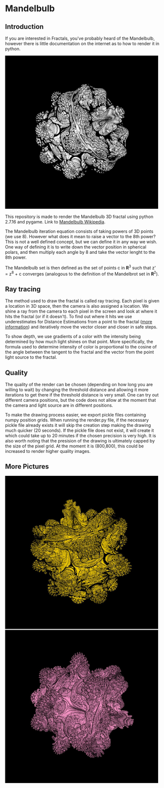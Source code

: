 # Mandelbulb

## Introduction

If you are interested in Fractals, you've probably heard of the Mandelbulb, however there is little documentation on 
the internet as to how to render it in python.

<img src="/photo_exports/capture_9.jpeg" width="500" height="500" />

This repository is made to render the Mandelbulb 3D fractal using python 2.7.16 and pygame.
Link to [Mandelbulb Wikipedia](https://en.wikipedia.org/wiki/Mandelbulb).

The Mandelbulb iteration equation consists of taking powers of 3D points (we use 8). However what does it mean to raise
a vector to the 8th power? This is not a well defined concept, but we can define it in any way we wish. One way of defining it
is to write down the vector position in spherical polars, and then multiply each angle by 8 and take the vector lenght to the
8th power.

The Mandelbulb set is then defined as the set of points c in <b>R</b><sup>3</sup> such that z' = z<sup>8</sup> + c
converges (analogous to the definition of the Mandelbrot set in <b>R</b><sup>2</sup>).

## Ray tracing

The method used to draw the fractal is called ray tracing. Each pixel is given a location in 3D space, then the camera is also assigned a location. We shine a ray from the camera to each pixel in the screen and look at where it hits the fractal (or if it doesn't). To find out where it hits we use underestimates for Distance Estimations from a point to the fractal ([more information](http://blog.hvidtfeldts.net/index.php/2011/09/distance-estimated-3d-fractals-v-the-mandelbulb-different-de-approximations/)) and iteratively move the vector closer and closer in safe steps.

To show depth, we use gradients of a color with the intensity being determined by how much light shines on that point. More specifically, the formula used to determine intensity of color is proportional to the cosine of the angle between the tangent to the fractal and the vector from the point light source to the fractal.

## Quality

The quality of the render can be chosen (depending on how long you are willing to wait) by changing the threshold distance and allowing it more iterations to get there if the threshold distance is very small. One can try out different camera positions, but the code does not allow at the moment that the camera and light source are in different positions.

To make the drawing process easier, we export pickle files containing numpy position grids. When running the render.py file, if the necessary pickle file already exists it will skip the creation step making the drawing much quicker (20 seconds). If the pickle file does not exist, it will create it which could take up to 20 minutes if the chosen precision is very high. It is also worth noting that the presision of the drawing is ultimately capped by the size of the pixel grid. At the moment it is (800,800), this could be increased to render higher quality images.


## More Pictures


<img src="/photo_exports/capture_11.jpeg" width="500" height="500" />
<img src="/photo_exports/capture_12.jpeg" width="500" height="500" />
